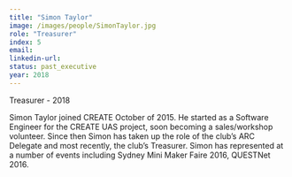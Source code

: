 ```yaml
---
title: "Simon Taylor"
image: /images/people/SimonTaylor.jpg
role: "Treasurer"
index: 5
email:
linkedin-url:
status: past_executive
year: 2018
---
```

Treasurer - 2018

Simon Taylor joined CREATE October of 2015. He started as a Software Engineer for the CREATE UAS project, soon becoming a sales/workshop volunteer. Since then Simon has taken up the role of the club’s ARC Delegate and most recently, the club’s Treasurer. Simon has represented at a number of events including Sydney Mini Maker Faire 2016, QUESTNet 2016.